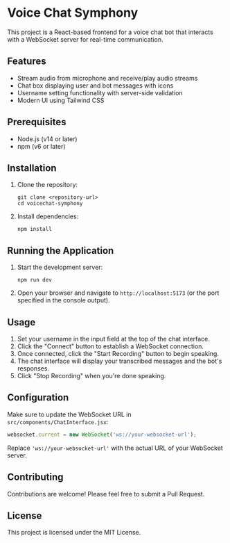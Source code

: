 # Voice Chat Symphony

This project is a React-based frontend for a voice chat bot that interacts with a WebSocket server for real-time communication.

## Features

- Stream audio from microphone and receive/play audio streams
- Chat box displaying user and bot messages with icons
- Username setting functionality with server-side validation
- Modern UI using Tailwind CSS

## Prerequisites

- Node.js (v14 or later)
- npm (v6 or later)

## Installation

1. Clone the repository:
   ```
   git clone <repository-url>
   cd voicechat-symphony
   ```

2. Install dependencies:
   ```
   npm install
   ```

## Running the Application

1. Start the development server:
   ```
   npm run dev
   ```

2. Open your browser and navigate to `http://localhost:5173` (or the port specified in the console output).

## Usage

1. Set your username in the input field at the top of the chat interface.
2. Click the "Connect" button to establish a WebSocket connection.
3. Once connected, click the "Start Recording" button to begin speaking.
4. The chat interface will display your transcribed messages and the bot's responses.
5. Click "Stop Recording" when you're done speaking.

## Configuration

Make sure to update the WebSocket URL in `src/components/ChatInterface.jsx`:

```javascript
websocket.current = new WebSocket('ws://your-websocket-url');
```

Replace `'ws://your-websocket-url'` with the actual URL of your WebSocket server.

## Contributing

Contributions are welcome! Please feel free to submit a Pull Request.

## License

This project is licensed under the MIT License.